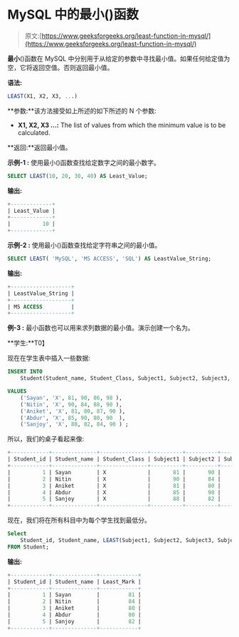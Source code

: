 # MySQL 中的最小()函数

> 原文:[https://www.geeksforgeeks.org/least-function-in-mysql/](https://www.geeksforgeeks.org/least-function-in-mysql/)

**最小**()函数在 MySQL 中分别用于从给定的参数中寻找最小值。如果任何给定值为空，它将返回空值。否则返回最小值。

**语法:**

```sql
LEAST(X1, X2, X3, ...) 

```

**参数:**该方法接受如上所述的如下所述的 N 个参数:

*   **X1, X2, X3 ...:** The list of values from which the minimum value is to be calculated.

**返回:**返回最小值。

**示例-1 :** 使用最小()函数查找给定数字之间的最小数字。

```sql
SELECT LEAST(10, 20, 30, 40) AS Least_Value;

```

**输出:**

```sql
+-------------+
| Least_Value |
+-------------+
|          10 |
+-------------+

```

**示例-2 :** 使用最小()函数查找给定字符串之间的最小值。

```sql
SELECT LEAST( 'MySQL', 'MS ACCESS', 'SQL') AS LeastValue_String;

```

**输出:**

```sql
+-------------------+
| LeastValue_String |
+-------------------+
| MS ACCESS         |
+-------------------+

```

**例-3 :** 最小函数也可以用来求列数据的最小值。演示创建一个名为。

**学生:**T0】

现在在学生表中插入一些数据:

```sql
INSERT INTO  
    Student(Student_name, Student_Class, Subject1, Subject2, Subject3, Subject4)

VALUES
    ('Sayan', 'X', 81, 90, 86, 98 ),
    ('Nitin', 'X', 90, 84, 88, 90 ),
    ('Aniket', 'X', 81, 80, 87, 90 ),
    ('Abdur', 'X', 85, 90, 80, 90  ),
    ('Sanjoy', 'X', 88, 82, 84, 90 ) ;

```

所以，我们的桌子看起来像:

```sql
+------------+--------------+---------------+----------+----------+----------+----------+
| Student_id | Student_name | Student_Class | Subject1 | Subject2 | Subject3 | Subject4 |
+------------+--------------+---------------+----------+----------+----------+----------+
|          1 | Sayan        | X             |       81 |       90 |       86 |       98 |
|          2 | Nitin        | X             |       90 |       84 |       88 |       90 |
|          3 | Aniket       | X             |       81 |       80 |       87 |       90 |
|          4 | Abdur        | X             |       85 |       90 |       80 |       90 |
|          5 | Sanjoy       | X             |       88 |       82 |       84 |       90 |
+------------+--------------+---------------+----------+----------+----------+----------+

```

现在，我们将在所有科目中为每个学生找到最低分。

```sql
Select 
    Student_id, Student_name, LEAST(Subject1, Subject2, Subject3, Subject4) as Least_Mark 
FROM Student;

```

**输出:**

```sql
+------------+--------------+------------+
| Student_id | Student_name | Least_Mark |
+------------+--------------+------------+
|          1 | Sayan        |         81 |
|          2 | Nitin        |         84 |
|          3 | Aniket       |         80 |
|          4 | Abdur        |         80 |
|          5 | Sanjoy       |         82 |
+------------+--------------+------------+

```